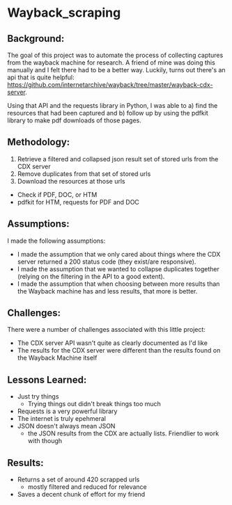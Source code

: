 # Wayback_scraping
## Background:
The goal of this project was to automate the process of collecting captures from the wayback machine for research. A friend of mine was doing this manually and I felt there had to be a better way. Luckily, turns out there's an api that is quite helpful: https://github.com/internetarchive/wayback/tree/master/wayback-cdx-server.

Using that API and the requests library in Python, I was able to a) find the resources that had been captured and b) follow up by using the pdfkit library to make pdf downloads of those pages. 

## Methodology:
1. Retrieve a filtered and collapsed json result set of stored urls from the CDX server
2. Remove duplicates from that set of stored urls
3. Download the resources at those urls
  * Check if PDF, DOC, or HTM
  * pdfkit for HTM, requests for PDF and DOC 

## Assumptions:
I made the following assumptions:
* I made the assumption that we only cared about things where the CDX server returned a 200 status code (they exist/are responsive). 
* I made the assumption that we wanted to collapse duplicates together (relying on the filtering in the API to a good extent).
* I made the assumption that when choosing between more results than the Wayback machine has and less results, that more is better. 

## Challenges:
There were a number of challenges associated with this little project:
* The CDX server API wasn't quite as clearly documented as I'd like
* The results for the CDX server were different than the results found on the Wayback Machine itself

## Lessons Learned:
* Just try things
  * Trying things out didn't break things too much
* Requests is a very powerful library
* The internet is truly epehmeral
* JSON doesn't always mean JSON
  * the JSON results from the CDX are actually lists. Friendlier to work with though

## Results:
* Returns a set of around 420 scrapped urls
  * mostly filtered and reduced for relevance
* Saves a decent chunk of effort for my friend
